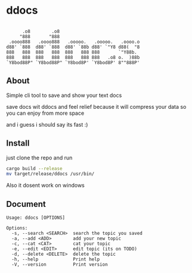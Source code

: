 # ddocs
```

      .o8        .o8
     "888       "888
 .oooo888   .oooo888   .ooooo.   .ooooo.   .oooo.o
d88' `888  d88' `888  d88' `88b d88' `"Y8 d88(  "8
888   888  888   888  888   888 888       `"Y88b.
888   888  888   888  888   888 888   .o8 o.  )88b
`Y8bod88P" `Y8bod88P" `Y8bod8P' `Y8bod8P' 8""888P'
```

## About
Simple cli tool to save and show your text docs

save docs wit ddocs and feel relief
because it will compress your data so you can enjoy from more space

and i guess i should say its fast :)


## Install

just clone the repo and run 
```sh
cargo build --release
mv target/release/ddocs /usr/bin/
```

Also it dosent work on windows

## Document
```
Usage: ddocs [OPTIONS]

Options:
  -s, --search <SEARCH>  search the topic you saved
  -a, --add <ADD>        add your new topic
  -c, --cat <CAT>        cat your topic
  -e, --edit <EDIT>      edit topic (its on TODO)
  -d, --delete <DELETE>  delete the topic
  -h, --help             Print help
  -V, --version          Print version
```
